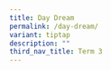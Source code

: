 ```yaml
---
title: Day Dream
permalink: /day-dream/
variant: tiptap
description: ""
third_nav_title: Term 3
---
```

